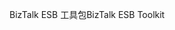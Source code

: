 <span data-ttu-id="1b1df-101">BizTalk ESB 工具包</span><span class="sxs-lookup"><span data-stu-id="1b1df-101">BizTalk ESB Toolkit</span></span>